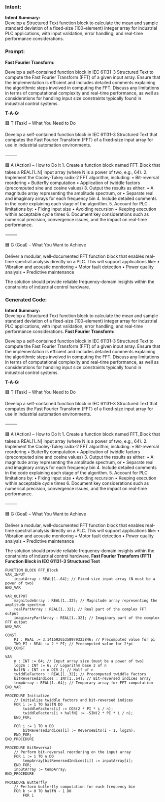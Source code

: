 ### Intent:
**Intent Summary:**  
Develop a Structured Text function block to calculate the mean and sample standard deviation of a fixed-size (100-element) integer array for industrial PLC applications, with input validation, error handling, and real-time performance considerations.

### Prompt:
**Fast Fourier Transform:**

Develop a self-contained function block in IEC 61131-3 Structured Text to compute the Fast Fourier Transform (FFT) of a given input array. Ensure that the implementation is efficient and includes detailed comments explaining the algorithmic steps involved in computing the FFT. Discuss any limitations in terms of computational complexity and real-time performance, as well as considerations for handling input size constraints typically found in industrial control systems.

**T-A-G:**

🟥 T (Task) – What You Need to Do

Develop a self-contained function block in IEC 61131-3 Structured Text that computes the Fast Fourier Transform (FFT) of a fixed-size input array for use in industrial automation environments.

⸻

🟩 A (Action) – How to Do It
	1.	Create a function block named FFT_Block that takes a REAL[1..N] input array (where N is a power of two, e.g., 64).
	2.	Implement the Cooley-Tukey radix-2 FFT algorithm, including:
	•	Bit-reversal reordering
	•	Butterfly computation
	•	Application of twiddle factors (precomputed sine and cosine values)
	3.	Output the results as either:
	•	A magnitude array representing the amplitude spectrum, or
	•	Separate real and imaginary arrays for each frequency bin
	4.	Include detailed comments in the code explaining each stage of the algorithm.
	5.	Account for PLC limitations by:
	•	Fixing input size
	•	Avoiding recursion
	•	Keeping execution within acceptable cycle times
	6.	Document key considerations such as numerical precision, convergence issues, and the impact on real-time performance.

⸻

🟦 G (Goal) – What You Want to Achieve

Deliver a modular, well-documented FFT function block that enables real-time spectral analysis directly on a PLC. This will support applications like:
	•	Vibration and acoustic monitoring
	•	Motor fault detection
	•	Power quality analysis
	•	Predictive maintenance

The solution should provide reliable frequency-domain insights within the constraints of industrial control hardware.

### Generated Code:
**Intent Summary:**  
Develop a Structured Text function block to calculate the mean and sample standard deviation of a fixed-size (100-element) integer array for industrial PLC applications, with input validation, error handling, and real-time performance considerations.
**Fast Fourier Transform:**

Develop a self-contained function block in IEC 61131-3 Structured Text to compute the Fast Fourier Transform (FFT) of a given input array. Ensure that the implementation is efficient and includes detailed comments explaining the algorithmic steps involved in computing the FFT. Discuss any limitations in terms of computational complexity and real-time performance, as well as considerations for handling input size constraints typically found in industrial control systems.

**T-A-G:**

🟥 T (Task) – What You Need to Do

Develop a self-contained function block in IEC 61131-3 Structured Text that computes the Fast Fourier Transform (FFT) of a fixed-size input array for use in industrial automation environments.

⸻

🟩 A (Action) – How to Do It
	1.	Create a function block named FFT_Block that takes a REAL[1..N] input array (where N is a power of two, e.g., 64).
	2.	Implement the Cooley-Tukey radix-2 FFT algorithm, including:
	•	Bit-reversal reordering
	•	Butterfly computation
	•	Application of twiddle factors (precomputed sine and cosine values)
	3.	Output the results as either:
	•	A magnitude array representing the amplitude spectrum, or
	•	Separate real and imaginary arrays for each frequency bin
	4.	Include detailed comments in the code explaining each stage of the algorithm.
	5.	Account for PLC limitations by:
	•	Fixing input size
	•	Avoiding recursion
	•	Keeping execution within acceptable cycle times
	6.	Document key considerations such as numerical precision, convergence issues, and the impact on real-time performance.

⸻

🟦 G (Goal) – What You Want to Achieve

Deliver a modular, well-documented FFT function block that enables real-time spectral analysis directly on a PLC. This will support applications like:
	•	Vibration and acoustic monitoring
	•	Motor fault detection
	•	Power quality analysis
	•	Predictive maintenance

The solution should provide reliable frequency-domain insights within the constraints of industrial control hardware. **Fast Fourier Transform (FFT) Function Block in IEC 61131-3 Structured Text**

```structuredtext
FUNCTION_BLOCK FFT_Block
VAR_INPUT
    inputArray : REAL[1..64]; // Fixed-size input array (N must be a power of two)
END_VAR

VAR_OUTPUT
    magnitudeArray : REAL[1..32]; // Magnitude array representing the amplitude spectrum
    realPartArray : REAL[1..32]; // Real part of the complex FFT output
    imaginaryPartArray : REAL[1..32]; // Imaginary part of the complex FFT output
END_VAR

CONST
    PI : REAL := 3.14159265358979323846; // Precomputed value for pi
    TWO_PI : REAL := 2 * PI; // Precomputed value for 2*pi
END_CONST

VAR
    n : INT := 64; // Input array size (must be a power of two)
    log2n : INT := 6; // Logarithm base 2 of n
    halfN : INT := n DIV 2; // Half of n
    twiddleFactors : REAL[1..32]; // Precomputed twiddle factors
    bitReversedIndices : INT[1..64]; // Bit-reversed indices array
    tempArray : REAL[1..64]; // Temporary array for FFT computation
END_VAR

PROCEDURE Initialize
    // Initialize twiddle factors and bit-reversed indices
    FOR i := 1 TO halfN DO
        twiddleFactors[i] := COS(2 * PI * i / n);
        twiddleFactors[i + halfN] := -SIN(2 * PI * i / n);
    END_FOR;

    FOR i := 1 TO n DO
        bitReversedIndices[i] := ReverseBits(i - 1, log2n);
    END_FOR;
END_PROCEDURE

PROCEDURE BitReversal
    // Perform bit-reversal reordering on the input array
    FOR i := 1 TO n DO
        tempArray[bitReversedIndices[i]] := inputArray[i];
    END_FOR;
    inputArray := tempArray;
END_PROCEDURE

PROCEDURE Butterfly
    // Perform butterfly computation for each frequency bin
    FOR k := 0 TO halfN - 1 DO
        FOR i
